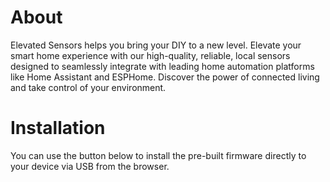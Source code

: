 # About

Elevated Sensors helps you bring your DIY to a new level. Elevate your smart home experience with our high-quality, reliable, local sensors designed to seamlessly integrate with leading home automation platforms like Home Assistant and ESPHome. Discover the power of connected living and take control of your environment.

# Installation

You can use the button below to install the pre-built firmware directly to your device via USB from the browser.

<esp-web-install-button manifest="./manifest.json"></esp-web-install-button>

<script type="module" src="https://unpkg.com/esp-web-tools@10/dist/web/install-button.js?module"></script>
